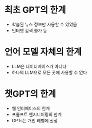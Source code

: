 # 최초 GPT의 한계
- 학습된 뉴스 정보만 사용할 수 있었음
- 인터넷 검색 불가 등


# 언어 모델 자체의 한계
- LLM은 데이터베이스가 아니다
- 하나의 LLM으로 모든 곳에 사용할 수 없다


# 챗GPT의 한계
- 웹 인터페이스의 한계
- 프롬프트 엔지니어링의 한계
- GPTs는 개인 레벨에 권장